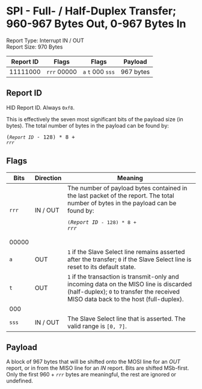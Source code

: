 
# SPI - Full- / Half-Duplex Transfer; 960-967 Bytes Out, 0-967 Bytes In
Report Type: Interrupt IN / OUT<br />
Report Size: 970 Bytes

| Report ID | Flags | Flags | Payload |
|-----------|-------|-------|---------|
| 11111000 | `rrr`&nbsp;00000 | `a`&nbsp;`t`&nbsp;000&nbsp;`sss` | 967 bytes |

## Report ID
HID Report ID.  Always `0xf8`.

This is effectively the seven most significant bits of the payload size (in bytes).  The total number of bytes in the payload can be found by: <pre>(*`Report ID`* - 128) * 8 + *`rrr`*</pre>

## Flags
| Bits  | Direction | Meaning |
|-------|-----------|---------|
| `rrr` | IN / OUT  | The number of payload bytes contained in the last packet of the report.  The total number of bytes in the payload can be found by: <pre>(*`Report ID`* - 128) * 8 + *`rrr`*</pre> |
| 00000 |          |                                                                       |
| `a`   | OUT      | `1` if the Slave Select line remains asserted after the transfer; `0` if the Slave Select line is reset to its default state. |
| `t`   | OUT      | `1` if the transaction is transmit-only and incoming data on the MISO line is discarded (half-duplex); `0` to transfer the received MISO data back to the host (full-duplex). |
| 000   |          |                                                                       |
| `sss` | IN / OUT | The Slave Select line that is asserted.  The valid range is `[0, 7]`. |

## Payload
A block of 967 bytes that will be shifted onto the MOSI line for an *OUT* report, or in from the MISO line for an *IN* report.  Bits are shifted MSb-first.  Only the first 960 + *`rrr`* bytes are meaningful, the rest are ignored or undefined.

